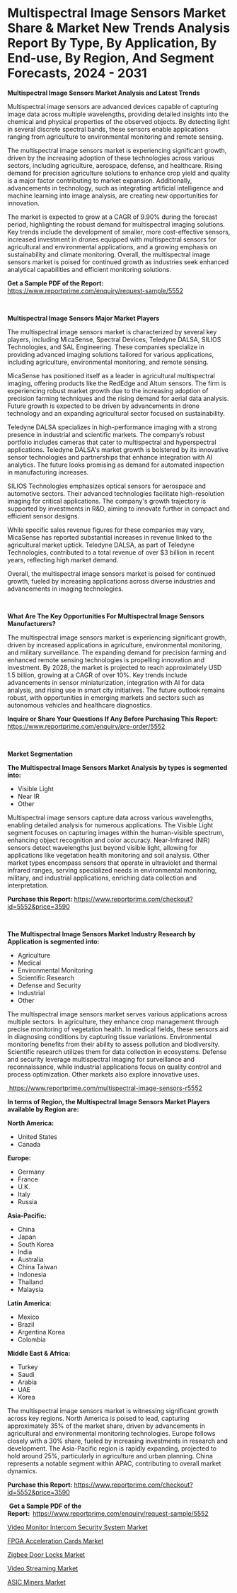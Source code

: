<p><h1>Multispectral Image Sensors Market Share & Market New Trends Analysis Report By Type, By Application, By End-use, By Region, And Segment Forecasts, 2024 - 2031</h1></p><p><strong>Multispectral Image Sensors Market Analysis and Latest Trends</strong></p>
<p><p>Multispectral image sensors are advanced devices capable of capturing image data across multiple wavelengths, providing detailed insights into the chemical and physical properties of the observed objects. By detecting light in several discrete spectral bands, these sensors enable applications ranging from agriculture to environmental monitoring and remote sensing.</p><p>The multispectral image sensors market is experiencing significant growth, driven by the increasing adoption of these technologies across various sectors, including agriculture, aerospace, defense, and healthcare. Rising demand for precision agriculture solutions to enhance crop yield and quality is a major factor contributing to market expansion. Additionally, advancements in technology, such as integrating artificial intelligence and machine learning into image analysis, are creating new opportunities for innovation.</p><p>The market is expected to grow at a CAGR of 9.90% during the forecast period, highlighting the robust demand for multispectral imaging solutions. Key trends include the development of smaller, more cost-effective sensors, increased investment in drones equipped with multispectral sensors for agricultural and environmental applications, and a growing emphasis on sustainability and climate monitoring. Overall, the multispectral image sensors market is poised for continued growth as industries seek enhanced analytical capabilities and efficient monitoring solutions.</p></p>
<p><strong>Get a Sample PDF of the Report:&nbsp;</strong> <a href="https://www.reportprime.com/enquiry/request-sample/5552">https://www.reportprime.com/enquiry/request-sample/5552</a></p>
<p>&nbsp;</p>
<p><strong>Multispectral Image Sensors Major Market Players</strong></p>
<p><p>The multispectral image sensors market is characterized by several key players, including MicaSense, Spectral Devices, Teledyne DALSA, SILIOS Technologies, and SAL Engineering. These companies specialize in providing advanced imaging solutions tailored for various applications, including agriculture, environmental monitoring, and remote sensing.</p><p>MicaSense has positioned itself as a leader in agricultural multispectral imaging, offering products like the RedEdge and Altum sensors. The firm is experiencing robust market growth due to the increasing adoption of precision farming techniques and the rising demand for aerial data analysis. Future growth is expected to be driven by advancements in drone technology and an expanding agricultural sector focused on sustainability.</p><p>Teledyne DALSA specializes in high-performance imaging with a strong presence in industrial and scientific markets. The company’s robust portfolio includes cameras that cater to multispectral and hyperspectral applications. Teledyne DALSA's market growth is bolstered by its innovative sensor technologies and partnerships that enhance integration with AI analytics. The future looks promising as demand for automated inspection in manufacturing increases.</p><p>SILIOS Technologies emphasizes optical sensors for aerospace and automotive sectors. Their advanced technologies facilitate high-resolution imaging for critical applications. The company's growth trajectory is supported by investments in R&D, aiming to innovate further in compact and efficient sensor designs.</p><p>While specific sales revenue figures for these companies may vary, MicaSense has reported substantial increases in revenue linked to the agricultural market uptick. Teledyne DALSA, as part of Teledyne Technologies, contributed to a total revenue of over $3 billion in recent years, reflecting high market demand.</p><p>Overall, the multispectral image sensors market is poised for continued growth, fueled by increasing applications across diverse industries and advancements in imaging technologies.</p></p>
<p>&nbsp;</p>
<p><strong>What Are The Key Opportunities For Multispectral Image Sensors Manufacturers?</strong></p>
<p><p>The multispectral image sensors market is experiencing significant growth, driven by increased applications in agriculture, environmental monitoring, and military surveillance. The expanding demand for precision farming and enhanced remote sensing technologies is propelling innovation and investment. By 2028, the market is projected to reach approximately USD 1.5 billion, growing at a CAGR of over 10%. Key trends include advancements in sensor miniaturization, integration with AI for data analysis, and rising use in smart city initiatives. The future outlook remains robust, with opportunities in emerging markets and sectors such as autonomous vehicles and healthcare diagnostics.</p></p>
<p><strong>Inquire or Share Your Questions If Any Before Purchasing This Report:</strong> <a href="https://www.reportprime.com/enquiry/pre-order/5552">https://www.reportprime.com/enquiry/pre-order/5552</a></p>
<p>&nbsp;</p>
<p><strong>Market Segmentation</strong></p>
<p><strong>The Multispectral Image Sensors Market Analysis by types is segmented into:</strong></p>
<p><ul><li>Visible Light</li><li>Near IR</li><li>Other</li></ul></p>
<p><p>Multispectral image sensors capture data across various wavelengths, enabling detailed analysis for numerous applications. The Visible Light segment focuses on capturing images within the human-visible spectrum, enhancing object recognition and color accuracy. Near-Infrared (NIR) sensors detect wavelengths just beyond visible light, allowing for applications like vegetation health monitoring and soil analysis. Other market types encompass sensors that operate in ultraviolet and thermal infrared ranges, serving specialized needs in environmental monitoring, military, and industrial applications, enriching data collection and interpretation.</p></p>
<p><strong>Purchase this Report:&nbsp;</strong><a href="https://www.reportprime.com/checkout?id=5552&price=3590">https://www.reportprime.com/checkout?id=5552&price=3590</a></p>
<p>&nbsp;</p>
<p><strong>The Multispectral Image Sensors Market Industry Research by Application is segmented into:</strong></p>
<p><ul><li>Agriculture</li><li>Medical</li><li>Environmental Monitoring</li><li>Scientific Research</li><li>Defense and Security</li><li>Industrial</li><li>Other</li></ul></p>
<p><p>The multispectral image sensors market serves various applications across multiple sectors. In agriculture, they enhance crop management through precise monitoring of vegetation health. In medical fields, these sensors aid in diagnosing conditions by capturing tissue variations. Environmental monitoring benefits from their ability to assess pollution and biodiversity. Scientific research utilizes them for data collection in ecosystems. Defense and security leverage multispectral imaging for surveillance and reconnaissance, while industrial applications focus on quality control and process optimization. Other markets also explore innovative uses.</p></p>
<p><a href="https://www.reportprime.com/multispectral-image-sensors-r5552">&nbsp;https://www.reportprime.com/multispectral-image-sensors-r5552</a></p>
<p><strong>In terms of Region, the Multispectral Image Sensors Market Players available by Region are:</strong></p>
<p>
    <p> <strong> North America: </strong>
        <ul>
            <li>United States</li>
            <li>Canada</li>
        </ul>
        </p> 
    <p> <strong> Europe: </strong>
        <ul>
            <li>Germany</li>
            <li>France</li>
            <li>U.K.</li>
            <li>Italy</li>
            <li>Russia</li>
        </ul>
        </p> 
    <p> <strong> Asia-Pacific: </strong>
        <ul>
            <li>China</li>
            <li>Japan</li>
            <li>South Korea</li>
            <li>India</li>
            <li>Australia</li>
            <li>China Taiwan</li>
            <li>Indonesia</li>
            <li>Thailand</li>
            <li>Malaysia</li>
        </ul>
        </p> 
    <p> <strong> Latin America: </strong>
        <ul>
            <li>Mexico</li>
            <li>Brazil</li>
            <li>Argentina Korea</li>
            <li>Colombia</li>
        </ul>
        </p> 
    <p> <strong> Middle East & Africa: </strong>
        <ul>
            <li>Turkey</li>
            <li>Saudi</li>
            <li>Arabia</li>
            <li>UAE</li>
            <li>Korea</li>
        </ul>
    </p>
    </p>
<p><p>The multispectral image sensors market is witnessing significant growth across key regions. North America is poised to lead, capturing approximately 35% of the market share, driven by advancements in agricultural and environmental monitoring technologies. Europe follows closely with a 30% share, fueled by increasing investments in research and development. The Asia-Pacific region is rapidly expanding, projected to hold around 25%, particularly in agriculture and urban planning. China represents a notable segment within APAC, contributing to overall market dynamics.</p></p>
<p><strong>Purchase this Report: </strong><a href="https://www.reportprime.com/checkout?id=5552&price=3590">https://www.reportprime.com/checkout?id=5552&price=3590</a></p>
<p>&nbsp;<strong>Get a Sample PDF of the Report:&nbsp;&nbsp;</strong><a href="https://www.reportprime.com/enquiry/request-sample/5552">https://www.reportprime.com/enquiry/request-sample/5552</a></p>
<p><strong></strong></p>
<p><p><a href="https://issuu.com/reportprime-2/docs/video-monitor-intercom-security-sys_680e155cabb8a9">Video Monitor Intercom Security System Market</a></p><p><a href="https://github.com/mabutironaldo/Market-Research-Report-List-6/blob/main/fpga-acceleration-cards-market.md">FPGA Acceleration Cards Market</a></p><p><a href="https://issuu.com/reportprime-2/docs/zigbee-door-locks-market-size-2030._44cd8a1ef0585f">Zigbee Door Locks Market</a></p><p><a href="https://www.linkedin.com/pulse/future-insights-video-streaming-market-trends-regional-analysis-goblf?trackingId=AgPMxoYVS56%2FmIqHFtiAqQ%3D%3D">Video Streaming Market</a></p><p><a href="https://www.linkedin.com/pulse/strategic-roadmap-global-asic-miners-market-insights-opportunities-3zqmf?trackingId=gcDHYcpJRj%2ByKgdZ8UA1BQ%3D%3D">ASIC Miners Market</a></p></p>
